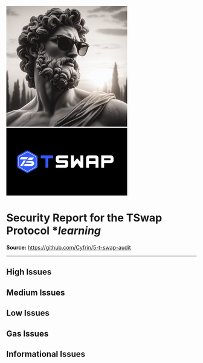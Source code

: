 ![](logo.png)
![](./img/t-swap.png)

# Security Report for the TSwap Protocol **learning*

**Source:** https://github.com/Cyfrin/5-t-swap-audit

------------------------------------------------------

## High Issues



## Medium Issues



## Low Issues



## Gas Issues



## Informational Issues
